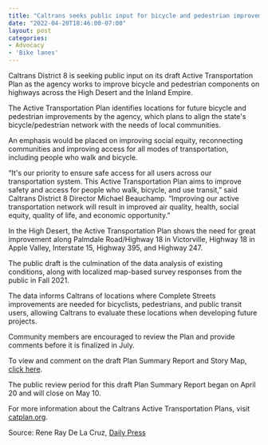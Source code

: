 ```yaml
---
title: "Caltrans seeks public input for bicycle and pedestrian improvements"
date: "2022-04-20T18:46:00-07:00"
layout: post
categories:
- Advocacy
- 'Bike lanes'
---
```


Caltrans District 8 is seeking public input on its draft Active Transportation Plan as the agency works to improve bicycle and pedestrian components on highways across the High Desert and the Inland Empire.

The Active Transportation Plan identifies locations for future bicycle and pedestrian improvements by the agency, which plans to align the state's bicycle/pedestrian network with the needs of local communities.

An emphasis would be placed on improving social equity, reconnecting communities and improving access for all modes of transportation, including people who walk and bicycle.

“It's our priority to ensure safe access for all users across our transportation system. This Active Transportation Plan aims to improve safety and access for people who walk, bicycle, and use transit,” said Caltrans District 8 Director Michael Beauchamp. “Improving our active transportation network will result in improved air quality, health, social equity, quality of life, and economic opportunity.”

In the High Desert, the Active Transportation Plan shows the need for great improvement along Palmdale Road/Highway 18 in Victorville, Highway 18 in Apple Valley, Interstate 15, Highway 395, and Highway 247.

The public draft is the culmination of the data analysis of existing conditions, along with localized map-based survey responses from the public in Fall 2021.

The data informs Caltrans of locations where Complete Streets improvements are needed for bicyclists, pedestrians, and public transit users, allowing Caltrans to evaluate these locations when developing future projects.

Community members are encouraged to review the Plan and provide comments before it is finalized in July.

To view and comment on the draft Plan Summary Report and Story Map, [click here](https://docs.google.com/forms/d/e/1FAIpQLSdlO-DzeJ0KEWw5oGIEo7TCMx9MWIBW7z-qymLElJ9B_uTJBQ/viewform).

The public review period for this draft Plan Summary Report began on April 20 and will close on May 10.

For more information about the Caltrans Active Transportation Plans, visit [catplan.org](https://www.catplan.org).

Source: Rene Ray De La Cruz, [Daily Press](https://www.vvdailypress.com/story/news/2022/04/20/caltrans-improve-bike-and-pedestrian-components-high-desert/7388857001/?a=a&utm_source=vvdailypress-Daily%20Briefing&utm_medium=email&utm_campaign=daily_briefing&utm_term=hero&utm_content=CALIFORNIA-VICTORVILLE-NLETTER65)